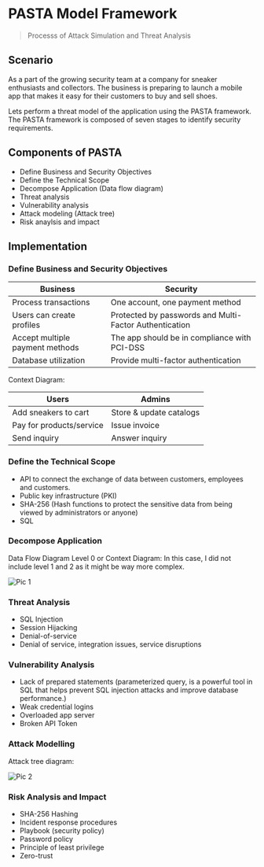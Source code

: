 # PASTA Model Framework
> Processs of Attack Simulation and Threat Analysis

## Scenario 
As a part of the growing security team at a company for sneaker enthusiasts and collectors. The business is preparing to launch a mobile app that makes it easy for their customers to buy and sell shoes. 

Lets perform a threat model of the application using the PASTA framework. The PASTA framework is composed of seven stages to identify security requirements.

## Components of PASTA
* Define Business and Security Objectives
* Define the Technical Scope
* Decompose Application (Data flow diagram)
* Threat analysis
* Vulnerability analysis
* Attack modeling (Attack tree)
* Risk anaylsis and impact

## Implementation

### Define Business and Security Objectives 
|Business| Security |
|---|---|
|Process transactions|One account, one payment method|
|Users can create profiles| Protected by passwords and Multi-Factor Authentication|
|Accept multiple payment methods| The app should be in compliance with PCI-DSS|
|Database utilization |Provide multi-factor authentication|

Context Diagram:
  
|Users|Admins|
|---|---|
|Add sneakers to cart|Store & update catalogs|
|Pay for products/service|Issue invoice|
|Send inquiry |Answer inquiry|

### Define the Technical Scope
* API to connect the exchange of data between customers, employees and customers.
* Public key infrastructure (PKI)
* SHA-256 (Hash functions to protect the sensitive data from being viewed by administrators or anyone)
* SQL
  
### Decompose Application
Data Flow Diagram Level 0 or Context Diagram:
In this case, I did not include level 1 and 2 as it might be way more complex. 

![Pic 1](https://github.com/user-attachments/assets/62143814-b662-453d-a38b-9b5c8a131328)

### Threat Analysis
* SQL Injection
* Session Hijacking
* Denial-of-service
* Denial of service, integration issues, service disruptions
 
### Vulnerability Analysis
* Lack of prepared statements (parameterized query, is a powerful tool in SQL that helps prevent SQL injection attacks and improve database performance.)
* Weak credential logins
* Overloaded app server
* Broken API Token

### Attack Modelling
Attack tree diagram: 

![Pic 2](https://github.com/user-attachments/assets/c2294371-5e73-4b26-9294-11c09897ea35)

### Risk Analysis and Impact 
* SHA-256 Hashing
* Incident response procedures
* Playbook (security policy)
* Password policy
* Principle of least privilege
* Zero-trust

